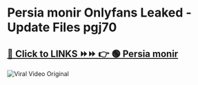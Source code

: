 
 # Persia monir Onlyfans Leaked - Update Files pgj70

## <h2><a href="https://clipsfans.com/Persia_monir&ref=git">🔗 Click to LINKS ⏩⏩ 👉 🟢 Persia monir </a></h2>

<a href="https://clipsfans.com/Persia_monir&ref=git" rel="nofollow" data-target="animated-image.originalLink"><img src="https://i.ibb.co.com/xMMVF88/686577567.gif" alt="Viral Video Original" style="max-width: 100%; display: inline-block;" data-target="animated-image.originalImage"></a>

